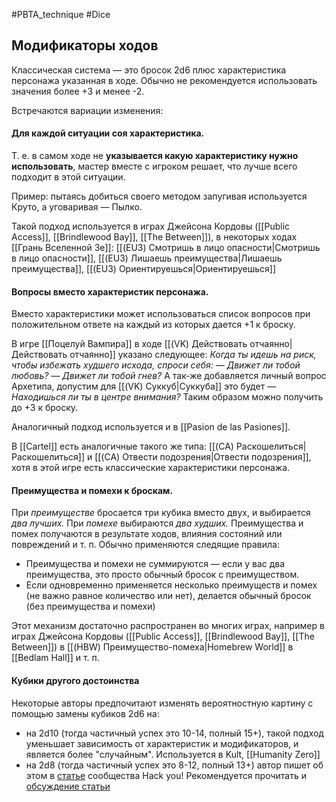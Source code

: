 #PBTA_technique #Dice 
## Модификаторы ходов
Классическая система — это бросок 2d6 плюс характеристика персонажа указанная в ходе. Обычно не рекомендуется использовать значения более +3 и менее -2.

Встречаются вариации изменения: 

#### Для каждой ситуации соя характеристика. 
Т. е. в самом ходе не **указывается какую характеристику нужно использовать**, мастер вместе с игроком решает, что лучше всего подходит в этой ситуации. 

Пример: пытаясь добиться своего методом запугивая используется Круто, а уговаривая — Пылко.

Такой подход используется в играх Джейсона Кордовы ([[Public Access]], [[Brindlewood Bay]], [[The Between]]), в некоторых ходах [[Грань Вселенной 3e]]: [[(EU3) Смотришь в лицо опасности|Смотришь в лицо опасности]], [[(EU3) Лишаешь преимущества|Лишаешь преимущества]], [[(EU3) Ориентируешься|Ориентируешься]]

#### Вопросы вместо характеристик персонажа.
Вместо характеристики может использоваться список вопросов при положительном ответе на каждый из которых дается +1 к броску.

В игре [[Поцелуй Вампира]] в ходе [[(VK) Действовать отчаянно|Действовать отчаянно]] указано следующее: 
 *Когда ты идешь на риск, чтобы избежать худшего исхода, спроси себя:*
 *— Движет ли тобой любовь?*
 *— Движет ли тобой гнев?*
А так-же добавляется личный вопрос Архетипа, допустим для [[(VK) Суккуб|Суккуба]] это будет
 *—Находишься ли ты в центре внимания?*
Таким образом можно получить до +3 к броску.

Аналогичный подход используется и в [[Pasion de las Pasiones]].

В [[Cartel]] есть аналогичные такого же типа: [[(CA) Раскошелиться|Раскошелиться]] и [[(CA) Отвести подозрения|Отвести подозрения]], хотя в этой игре есть классические характеристики персонажа.

#### Преимущества и помехи к броскам.
При *преимуществе* бросается три кубика вместо двух, и выбирается *два лучших.* При *помехе* выбираются *два худших.*
Преимущества и помех получаются в результате ходов, влияния состояний или повреждений и т. п. 
Обычно применяются следящие правила: 
- Преимущества и помехи не суммируются — если у вас два преимущества, это просто обычный бросок с преимуществом. 
- Если одновременно применяется несколько преимуществ и помех (не важно равное количество или нет), делается обычный бросок (без преимущества и помехи)

Этот механизм достаточно распространен во многих играх, например в играх Джейсона Кордовы ([[Public Access]], [[Brindlewood Bay]], [[The Between]]) в [[(HBW) Преимущество-помеха|Homebrew World]] в [[Bedlam Hall]] и т. п.

#### Кубики другого достоинства
Некоторые авторы предпочитают изменять вероятностную картину с помощью замены кубиков 2d6 на:
- на 2d10 (тогда частичный успех это 10-14, полный 15+), такой подход уменьшает зависимость от характеристик и модификаторов, и является более "случайным". Используется в Kult, [[Humanity Zero]]
- на 2d8 (тогда частичный успех это 8-12, полный 13+) автор пишет об этом в [статье](https://vk.com/@pbtahackyou-nastoyaschaya-problema-pbta-i-chto-s-nei-delat) сообщества Hack you! Рекомендуется прочитать и [обсуждение статьи](https://vk.com/wall-199596388_503)

